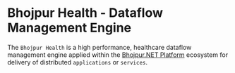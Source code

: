 # Bhojpur Health - Dataflow Management Engine

The `Bhojpur Health` is a high performance, healthcare dataflow management engine applied within the [Bhojpur.NET Platform](https://github.com/bhojpur/platform/) ecosystem for delivery of distributed `applications` or `services`.
